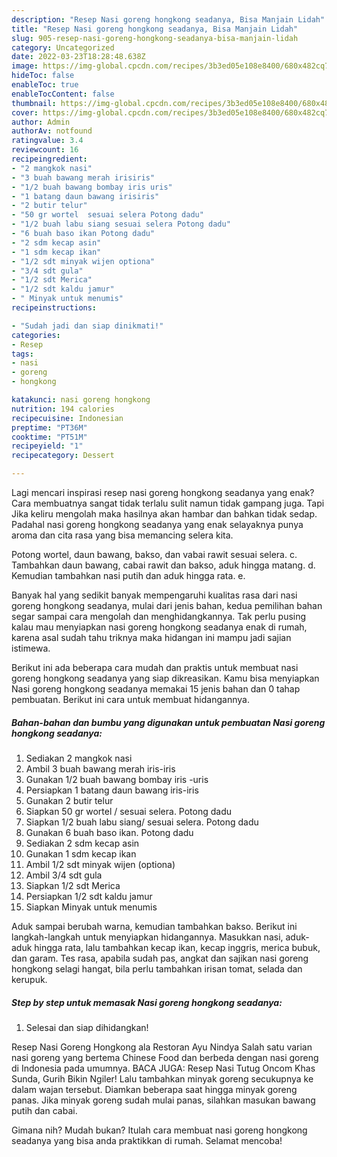 ```yaml
---
description: "Resep Nasi goreng hongkong seadanya, Bisa Manjain Lidah"
title: "Resep Nasi goreng hongkong seadanya, Bisa Manjain Lidah"
slug: 905-resep-nasi-goreng-hongkong-seadanya-bisa-manjain-lidah
category: Uncategorized
date: 2022-03-23T18:28:48.638Z
image: https://img-global.cpcdn.com/recipes/3b3ed05e108e8400/680x482cq70/nasi-goreng-hongkong-seadanya-foto-resep-utama.jpg
hideToc: false
enableToc: true
enableTocContent: false
thumbnail: https://img-global.cpcdn.com/recipes/3b3ed05e108e8400/680x482cq70/nasi-goreng-hongkong-seadanya-foto-resep-utama.jpg
cover: https://img-global.cpcdn.com/recipes/3b3ed05e108e8400/680x482cq70/nasi-goreng-hongkong-seadanya-foto-resep-utama.jpg
author: Admin
authorAv: notfound
ratingvalue: 3.4
reviewcount: 16
recipeingredient:
- "2 mangkok nasi"
- "3 buah bawang merah irisiris"
- "1/2 buah bawang bombay iris uris"
- "1 batang daun bawang irisiris"
- "2 butir telur"
- "50 gr wortel  sesuai selera Potong dadu"
- "1/2 buah labu siang sesuai selera Potong dadu"
- "6 buah baso ikan Potong dadu"
- "2 sdm kecap asin"
- "1 sdm kecap ikan"
- "1/2 sdt minyak wijen optiona"
- "3/4 sdt gula"
- "1/2 sdt Merica"
- "1/2 sdt kaldu jamur"
- " Minyak untuk menumis"
recipeinstructions:

- "Sudah jadi dan siap dinikmati!"
categories:
- Resep
tags:
- nasi
- goreng
- hongkong

katakunci: nasi goreng hongkong 
nutrition: 194 calories
recipecuisine: Indonesian
preptime: "PT36M"
cooktime: "PT51M"
recipeyield: "1"
recipecategory: Dessert

---
```



Lagi mencari inspirasi resep nasi goreng hongkong seadanya yang enak? Cara membuatnya sangat tidak terlalu sulit namun tidak gampang juga. Tapi Jika keliru mengolah maka hasilnya akan hambar dan bahkan tidak sedap. Padahal nasi goreng hongkong seadanya yang enak selayaknya punya aroma dan cita rasa yang bisa memancing selera kita.


Potong wortel, daun bawang, bakso, dan vabai rawit sesuai selera. c. Tambahkan daun bawang, cabai rawit dan bakso, aduk hingga matang. d. Kemudian tambahkan nasi putih dan aduk hingga rata. e.

Banyak hal yang sedikit banyak mempengaruhi kualitas rasa dari nasi goreng hongkong seadanya, mulai dari jenis bahan, kedua pemilihan bahan segar sampai cara mengolah dan menghidangkannya. Tak perlu pusing kalau mau menyiapkan nasi goreng hongkong seadanya enak di rumah, karena asal sudah tahu triknya maka hidangan ini mampu jadi sajian istimewa.


Berikut ini ada beberapa cara mudah dan praktis untuk membuat nasi goreng hongkong seadanya yang siap dikreasikan. Kamu bisa menyiapkan Nasi goreng hongkong seadanya memakai 15 jenis bahan dan 0 tahap pembuatan. Berikut ini cara untuk membuat hidangannya.

<!--inarticleads1-->

##### Bahan-bahan dan bumbu yang digunakan untuk pembuatan Nasi goreng hongkong seadanya:

1. Sediakan 2 mangkok nasi
1. Ambil 3 buah bawang merah iris-iris
1. Gunakan 1/2 buah bawang bombay iris -uris
1. Persiapkan 1 batang daun bawang iris-iris
1. Gunakan 2 butir telur
1. Siapkan 50 gr wortel / sesuai selera. Potong dadu
1. Siapkan 1/2 buah labu siang/ sesuai selera. Potong dadu
1. Gunakan 6 buah baso ikan. Potong dadu
1. Sediakan 2 sdm kecap asin
1. Gunakan 1 sdm kecap ikan
1. Ambil 1/2 sdt minyak wijen (optiona)
1. Ambil 3/4 sdt gula
1. Siapkan 1/2 sdt Merica
1. Persiapkan 1/2 sdt kaldu jamur
1. Siapkan  Minyak untuk menumis


Aduk sampai berubah warna, kemudian tambahkan bakso. Berikut ini langkah-langkah untuk menyiapkan hidangannya. Masukkan nasi, aduk-aduk hingga rata, lalu tambahkan kecap ikan, kecap inggris, merica bubuk, dan garam. Tes rasa, apabila sudah pas, angkat dan sajikan nasi goreng hongkong selagi hangat, bila perlu tambahkan irisan tomat, selada dan kerupuk. 

<!--inarticleads2-->

##### Step by step untuk memasak Nasi goreng hongkong seadanya:


1. Selesai dan siap dihidangkan!

Resep Nasi Goreng Hongkong ala Restoran Ayu Nindya Salah satu varian nasi goreng yang bertema Chinese Food dan berbeda dengan nasi goreng di Indonesia pada umumnya. BACA JUGA: Resep Nasi Tutug Oncom Khas Sunda, Gurih Bikin Ngiler! Lalu tambahkan minyak goreng secukupnya ke dalam wajan tersebut. Diamkan beberapa saat hingga minyak goreng panas. Jika minyak goreng sudah mulai panas, silahkan masukan bawang putih dan cabai. 

Gimana nih? Mudah bukan? Itulah cara membuat nasi goreng hongkong seadanya yang bisa anda praktikkan di rumah. Selamat mencoba!
